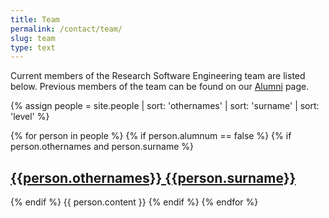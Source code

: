 ```yaml
---
title: Team
permalink: /contact/team/
slug: team
type: text
---
```


Current members of the Research Software Engineering team are listed below. Previous members of the team can be found on our [Alumni](../alumni) page.

{% assign people = site.people | sort: 'othernames' | sort: 'surname' | sort: 'level'  %}
<div class="people-list">
{% for person in people %}
    {% if person.alumnum == false %}
      {% if person.othernames and person.surname %}
        <h2><a href="{{person.url}}">{{person.othernames}} {{person.surname}}</a></h2>
      {% endif %}
      {{ person.content }}
    {% endif %}
{% endfor %}
</div>
